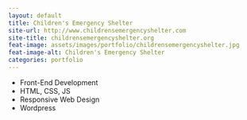 ```yaml
---
layout: default
title: Children's Emergency Shelter
site-url: http://www.childrensemergencyshelter.com
site-title: childrensemergencyshelter.org
feat-image: assets/images/portfolio/childrensemergencyshelter.jpg
feat-image-alt: Children's Emergency Shelter
categories: portfolio
---
```


<!-- Content Area Below -->
<ul class="portfolio-role">
  <li>Front-End Development</li>
  <li>HTML, CSS, JS</li>
  <li>Responsive Web Design</li>
  <li>Wordpress</li>
</ul>